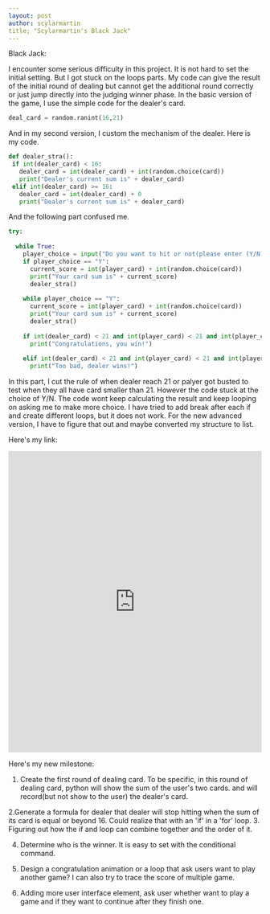 ```yaml
---
layout: post
author: scylarmartin
title; "Scylarmartin's Black Jack"
---
```

Black Jack:
 
 I encounter some serious difficulty in this project. It is not hard to set the initial setting. But I got stuck on the loops parts. My code
 can give the result of the initial round of dealing but cannot get the additional round correctly or just jump directly into the judging 
 winner phase.
 In the basic version of the game, I use the simple code for the dealer's card.
 ```python
 deal_card = random.ranint(16,21)
 ```
 And in my second version, I custom the mechanism of the dealer. Here is my code.
 ```python
 def dealer_stra():
  if int(dealer_card) < 16:
    dealer_card = int(dealer_card) + int(random.choice(card))
    print("Dealer's current sum is" + dealer_card)
  elif int(dealer_card) >= 16:
    dealer_card = int(dealer_card) + 0
    print("Dealer's current sum is" + dealer_card)

```
And the following part confused me.

```python
try:
  
  while True:
    player_choice = input("Do you want to hit or not(please enter (Y/N)) ")
    if player_choice == "Y":
      current_score = int(player_card) + int(random.choice(card))
      print("Your card sum is" + current_score)
      dealer_stra()
    
    while player_choice == "Y":
      current_score = int(player_card) + int(random.choice(card))
      print("Your card sum is" + current_score)
      dealer_stra()
      
    if int(dealer_card) < 21 and int(player_card) < 21 and int(player_card) > int(dealer_card):
      print("Congratulations, you win!")
  
    elif int(dealer_card) < 21 and int(player_card) < 21 and int(player_card) < int(dealer_card):
      print("Too bad, dealer wins!")
  ```
  In this part, I cut the rule of when dealer reach 21 or palyer got busted to test when they all have card smaller than 21. However the code
  stuck at the choice of Y/N. The code wont keep calculating the result and keep looping on asking me to make more choice. I have tried to
  add break after each if and create different loops, but it does not work. For the new advanced version, I have to figure that out and 
  maybe converted my structure to list.
  
  Here's my link:
  
  <iframe src="https://trinket.io/embed/python3/cce45a2058" width="100%" height="600" frameborder="0" marginwidth="0" marginheigh
  t="0" allowfullscreen></iframe>

Here's my new milestone:

1. Create the first round of dealing card. To be specific, in this round of dealing card, python will show the sum of the user's two cards.
and will record(but not show to the user) the dealer's card.

2.Generate a formula for dealer that dealer will stop hitting when the sum of its card is equal or beyond 16. Could realize that with an
 'if' in a 'for' loop.
3. Figuring out how the if and loop can combine together and the order of it.

4. Determine who is the winner. It is easy to set with the conditional command.

5. Design a congratulation animation or a loop that ask users want to play another game? I can also try to trace the score of multiple game.
 
6. Adding more user interface element, ask user whether want to play a game and if they want to continue after they finish one.

